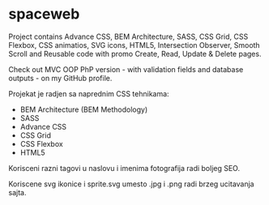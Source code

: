 # spaceweb
Project contains Advance CSS, BEM Architecture, SASS, CSS Grid, CSS Flexbox, CSS animatios, SVG icons, HTML5, Intersection Observer, Smooth Scroll and Reusable code with promo Create, Read, Update & Delete pages. 

Check out MVC OOP PhP version - with validation fields and database outputs - on my GitHub profile.

Projekat je radjen sa naprednim CSS tehnikama:
- BEM Architecture (BEM Methodology)
- SASS
- Advance CSS
- CSS Grid
- CSS Flexbox
- HTML5

Korisceni razni tagovi u naslovu i imenima fotografija radi boljeg SEO.

Koriscene svg ikonice i sprite.svg umesto .jpg i .png radi brzeg ucitavanja sajta.

